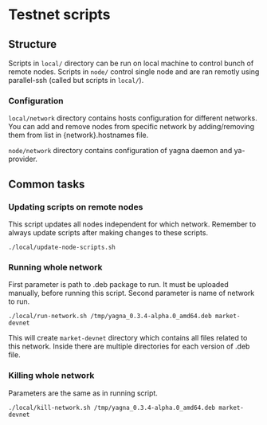 # Testnet scripts

## Structure

Scripts in `local/` directory can be run on local machine to control bunch of remote nodes. Scripts in `node/` control single node and are ran remotly using parallel-ssh \(called but scripts in `local/`\).

### Configuration

`local/network` directory contains hosts configuration for different networks. You can add and remove nodes from specific network by adding/removing them from list in {network}.hostnames file.

`node/network` directory contains configuration of yagna daemon and ya-provider.

## Common tasks

### Updating scripts on remote nodes

This script updates all nodes independent for which network. Remember to always update scripts after making changes to these scripts.

`./local/update-node-scripts.sh`

### Running whole network

First parameter is path to .deb package to run. It must be uploaded manually, before running this script. Second parameter is name of network to run.

`./local/run-network.sh /tmp/yagna_0.3.4-alpha.0_amd64.deb market-devnet`

This will create `market-devnet` directory which contains all files related to this network. Inside there are multiple directories for each version of .deb file.

### Killing whole network

Parameters are the same as in running script.

`./local/kill-network.sh /tmp/yagna_0.3.4-alpha.0_amd64.deb market-devnet`


